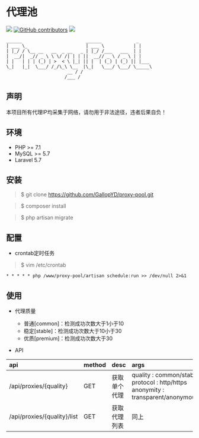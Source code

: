 # 代理池

[![](https://img.shields.io/badge/Powered%20by-GallopYD-green.svg)](http://357.im/)
[![GitHub contributors](https://img.shields.io/github/contributors/GallopYD/proxy-pool.svg)](https://github.com/GallopYD/proxy-pool/graphs/contributors)
[![](https://img.shields.io/badge/language-PHP-blue.svg)](https://github.com/GallopYD/proxy-pool)

    ______                        ______             _
    | ___ \_                      | ___ \           | |
    | |_/ / \__ __   __  _ __   _ | |_/ /___   ___  | |
    |  __/|  _// _ \ \ \/ /| | | ||  __// _ \ / _ \ | |
    | |   | | | (_) | >  < \ |_| || |  | (_) | (_) || |___
    \_|   |_|  \___/ /_/\_\ \__  |\_|   \___/ \___/ \_____\
                           __ / /
                          /___ /
## 声明
本项目所有代理IP均采集于网络，请勿用于非法途径，违者后果自负！

## 环境

- PHP >= 7.1
- MySQL >= 5.7
- Laravel 5.7

## 安装

> $ git clone https://github.com/GallopYD/proxy-pool.git

> $ composer install

> $ php artisan migrate

## 配置

* crontab定时任务

> $ vim /etc/crontab

```
* * * * * php /www/proxy-pool/artisan schedule:run >> /dev/null 2>&1
```

## 使用

* 代理质量
    * 普通[common]：检测成功次数大于1小于10
    * 稳定[stable]：检测成功次数大于10小于30
    * 优质[premium]：检测成功次数大于30  

* API

| api | method | desc | args|
| :--| :-- | :-- | :--|
| /api/proxies/{quality} | GET | 获取单个代理 | quality : common/stable/premium <br>protocol : http/https<br> anonymity : transparent/anonymous/distorting/high_anonymous|
| /api/proxies/{quality}/list | GET | 获取代理列表 | 同上|